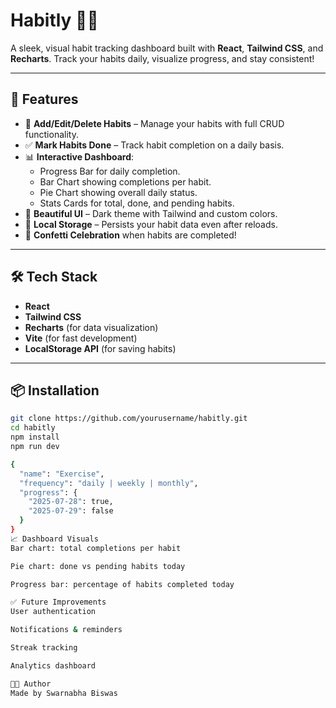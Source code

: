 # Habitly 🧠✅  
A sleek, visual habit tracking dashboard built with **React**, **Tailwind CSS**, and **Recharts**. Track your habits daily, visualize progress, and stay consistent!

---

## 🚀 Features

- 🔄 **Add/Edit/Delete Habits** – Manage your habits with full CRUD functionality.
- ✅ **Mark Habits Done** – Track habit completion on a daily basis.
- 📊 **Interactive Dashboard**:
  - Progress Bar for daily completion.
  - Bar Chart showing completions per habit.
  - Pie Chart showing overall daily status.
  - Stats Cards for total, done, and pending habits.
- 🌈 **Beautiful UI** – Dark theme with Tailwind and custom colors.
- 💾 **Local Storage** – Persists your habit data even after reloads.
- 🎉 **Confetti Celebration** when habits are completed!

---

## 🛠️ Tech Stack

- **React**
- **Tailwind CSS**
- **Recharts** (for data visualization)
- **Vite** (for fast development)
- **LocalStorage API** (for saving habits)

---

## 📦 Installation

```bash
git clone https://github.com/yourusername/habitly.git
cd habitly
npm install
npm run dev

{
  "name": "Exercise",
  "frequency": "daily | weekly | monthly",
  "progress": {
    "2025-07-28": true,
    "2025-07-29": false
  }
}
📈 Dashboard Visuals
Bar chart: total completions per habit

Pie chart: done vs pending habits today

Progress bar: percentage of habits completed today

✅ Future Improvements
User authentication

Notifications & reminders

Streak tracking

Analytics dashboard

🧑‍💻 Author
Made by Swarnabha Biswas